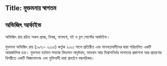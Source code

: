 Title: মুক্তমনায় স্বাগতম
---
## অভিজিৎ আর্কাইভ

অভিজিৎ রায় রচিত সকল প্রবন্ধ, নিবন্ধ, গবেষণা, বই ও ব্লগ পোস্টের আর্কাইভ।

মুক্তমনা অভিজিৎ রায় (১৯৭১- ২০১৫) কর্তৃক ২০০১ সালে প্রতিষ্ঠিত এবং মানবতাবাদীদের দ্বারা পরিচালিত একটি আন্তর্জালিক চক্র। মুক্তমনা বর্তমান সমাজে বিদ্যমান অদৃষ্টবাদ, ভাববাদ আর বিশ্বাসনির্ভর লাগাতার প্রকাশনা আর প্রচারণার বিপরীতে একটি বিজ্ঞানমনস্ক এবং যুক্তিবাদী ধারা প্রবর্তনে বদ্ধপরিকর।

